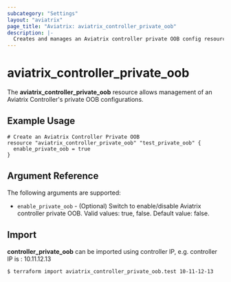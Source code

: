 ```yaml
---
subcategory: "Settings"
layout: "aviatrix"
page_title: "Aviatrix: aviatrix_controller_private_oob"
description: |-
  Creates and manages an Aviatrix controller private OOB config resource
---
```


# aviatrix_controller_private_oob

The **aviatrix_controller_private_oob** resource allows management of an Aviatrix Controller's private OOB configurations.

## Example Usage

```hcl
# Create an Aviatrix Controller Private OOB
resource "aviatrix_controller_private_oob" "test_private_oob" {
  enable_private_oob = true
}
```


## Argument Reference

The following arguments are supported:

* `enable_private_oob` - (Optional) Switch to enable/disable Aviatrix controller private OOB. Valid values: true, false. Default value: false.

## Import

**controller_private_oob** can be imported using controller IP, e.g. controller IP is : 10.11.12.13

```
$ terraform import aviatrix_controller_private_oob.test 10-11-12-13
```

